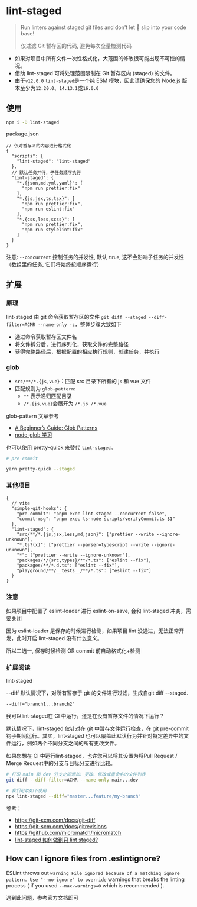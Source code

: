 # lint-staged

> Run linters against staged git files and don't let 💩 slip into your code base!
>
> 仅过滤 Git 暂存区的代码, 避免每次全量检测代码

- 如果对项目中所有文件一次性格式化，大范围的修改很可能出现不可控的情况。
- 借助 lint-staged 可将处理范围限制在 Git 暂存区内 (staged) 的文件。
- 由于`v12.0.0` `lint-staged`是一个纯 ESM 模块，因此请确保您的 Node.js 版本至少为`12.20.0`、`14.13.1`或`16.0.0`

## 使用

```bash
npm i -D lint-staged
```

package.json

```jsonc
// 仅对暂存区的内容进行格式化
{
  "scripts": {
    "lint-staged": "lint-staged"
  },
  // 默认任务并行，子任务顺序执行
  "lint-staged": {
    "*.{json,md,yml,yaml}": [
      "npm run prettier:fix"
    ],
    "*.{js,jsx,ts,tsx}": [
      "npm run prettier:fix",
      "npm run eslint:fix"
    ],
    "*.{css,less,scss}": [
      "npm run prettier:fix",
      "npm run stylelint:fix"
    ]
  }
}
```

注意: `--concurrent` 控制任务的并发性, 默认 `true`, 这不会影响子任务的并发性（数组里的任务, 它们将始终按顺序运行）

## 扩展

### 原理

lint-staged 由 git 命令获取暂存区的文件 `git diff --staged --diff-filter=ACMR --name-only -z`，整体步骤大致如下

- 通过命令获取暂存区文件名
- 将文件拆分后，进行序列化，获取文件的完整路径
- 获得完整路径后，根据配置的相应执行规则，创建任务，并执行

### glob

- `src/**/*.{js,vue}`：匹配 src 目录下所有的 js 和 vue 文件
- 匹配规则为 `glob-pattern`:
  - `**` 表示递归匹配目录
  - `/*.{js,vue}`会展开为 `/*.js /*.vue`

glob-pattern 文章参考

- [A Beginner’s Guide: Glob Patterns](https://www.malikbrowne.com/blog/a-beginners-guide-glob-patterns)
- [node-glob 学习](https://www.cnblogs.com/liulangmao/p/4552339.html)

也可以使用 [pretty-quick](https://github.com/azz/pretty-quick#readme) 来替代 `lint-staged`。

```bash
# pre-commit

yarn pretty-quick --staged
```

### 其他项目

```jsonc
{
  // vite
  "simple-git-hooks": {
    "pre-commit": "pnpm exec lint-staged --concurrent false",
    "commit-msg": "pnpm exec ts-node scripts/verifyCommit.ts $1"
  },
  "lint-staged": {
    "src/**/*.{js,jsx,less,md,json}": ["prettier --write --ignore-unknown"],
    "*.ts?(x)": ["prettier --parser=typescript --write --ignore-unknown"],
    "*": ["prettier --write --ignore-unknown"],
    "packages/*/{src,types}/**/*.ts": ["eslint --fix"],
    "packages/**/*.d.ts": ["eslint --fix"],
    "playground/**/__tests__/**/*.ts": ["eslint --fix"]
  }
}
```

### 注意

如果项目中配置了 eslint-loader 进行 eslint-on-save, 会和 lint-staged 冲突，需要关闭

因为 eslint-loader 是保存的时候进行检测，如果项目 lint 没通过，无法正常开发，此时开启 lint-staged 没有什么意义。

所以二选一, 保存时候检测 OR commit 前自动格式化+检测


### 扩展阅读

lint-staged

--diff 默认情况下，对所有暂存于 git 的文件进行过滤，生成自git diff --staged.

`--diff="branch1...branch2"`

我可以lint-staged在 CI 中运行，还是在没有暂存文件的情况下运行？

默认情况下，lint-staged 仅针对在 git 中暂存文件运行检查，在 git pre-commit 钩子期间运行。其实，lint-staged 也可以覆盖此默认行为并针对特定差异中的文件运行，例如两个不同分支之间的所有更改文件。

如果您想在 CI 中运行lint-staged，也许您可​​以将其设置为将Pull Request / Merge Request中的分支与目标分支进行比较。

```bash
# 打印 main 和 dev 分支之间添加、更改、修改或重命名的文件列表
git diff --diff-filter=ACMR --name-only main...dev

# 我们可以如下使用
npx lint-staged --diff="master...feature/my-branch"
```

参考：

- https://git-scm.com/docs/git-diff
- https://git-scm.com/docs/gitrevisions
- https://github.com/micromatch/micromatch
- [lint-staged 如何做到只 lint staged?](https://juejin.cn/post/6844903864722784264)

## How can I ignore files from .eslintignore?

ESLint throws out `warning File ignored because of a matching ignore pattern. Use "--no-ignore" to override` warnings that breaks the linting process ( if you used `--max-warnings=0` which is recommended ).

遇到此问题，参考官方文档即可

